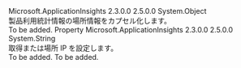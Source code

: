 <Type Name="LocationContext" FullName="Microsoft.ApplicationInsights.Extensibility.Implementation.LocationContext">
  <TypeSignature Language="C#" Value="public sealed class LocationContext" />
  <TypeSignature Language="ILAsm" Value=".class public auto ansi sealed beforefieldinit LocationContext extends System.Object" />
  <TypeSignature Language="DocId" Value="T:Microsoft.ApplicationInsights.Extensibility.Implementation.LocationContext" />
  <TypeSignature Language="VB.NET" Value="Public NotInheritable Class LocationContext" />
  <TypeSignature Language="F#" Value="type LocationContext = class" />
  <AssemblyInfo>
    <AssemblyName>Microsoft.ApplicationInsights</AssemblyName>
    <AssemblyVersion>2.3.0.0</AssemblyVersion>
    <AssemblyVersion>2.5.0.0</AssemblyVersion>
  </AssemblyInfo>
  <Base>
    <BaseTypeName>System.Object</BaseTypeName>
  </Base>
  <Interfaces />
  <Docs>
    <summary>
            製品利用統計情報の場所情報をカプセル化します。
            </summary>
    <remarks>To be added.</remarks>
  </Docs>
  <Members>
    <Member MemberName="Ip">
      <MemberSignature Language="C#" Value="public string Ip { get; set; }" />
      <MemberSignature Language="ILAsm" Value=".property instance string Ip" />
      <MemberSignature Language="DocId" Value="P:Microsoft.ApplicationInsights.Extensibility.Implementation.LocationContext.Ip" />
      <MemberSignature Language="VB.NET" Value="Public Property Ip As String" />
      <MemberSignature Language="F#" Value="member this.Ip : string with get, set" Usage="Microsoft.ApplicationInsights.Extensibility.Implementation.LocationContext.Ip" />
      <MemberType>Property</MemberType>
      <AssemblyInfo>
        <AssemblyName>Microsoft.ApplicationInsights</AssemblyName>
        <AssemblyVersion>2.3.0.0</AssemblyVersion>
        <AssemblyVersion>2.5.0.0</AssemblyVersion>
      </AssemblyInfo>
      <ReturnValue>
        <ReturnType>System.String</ReturnType>
      </ReturnValue>
      <Docs>
        <summary>
            取得または場所 IP を設定します。
            </summary>
        <value>To be added.</value>
        <remarks>To be added.</remarks>
      </Docs>
    </Member>
  </Members>
</Type>